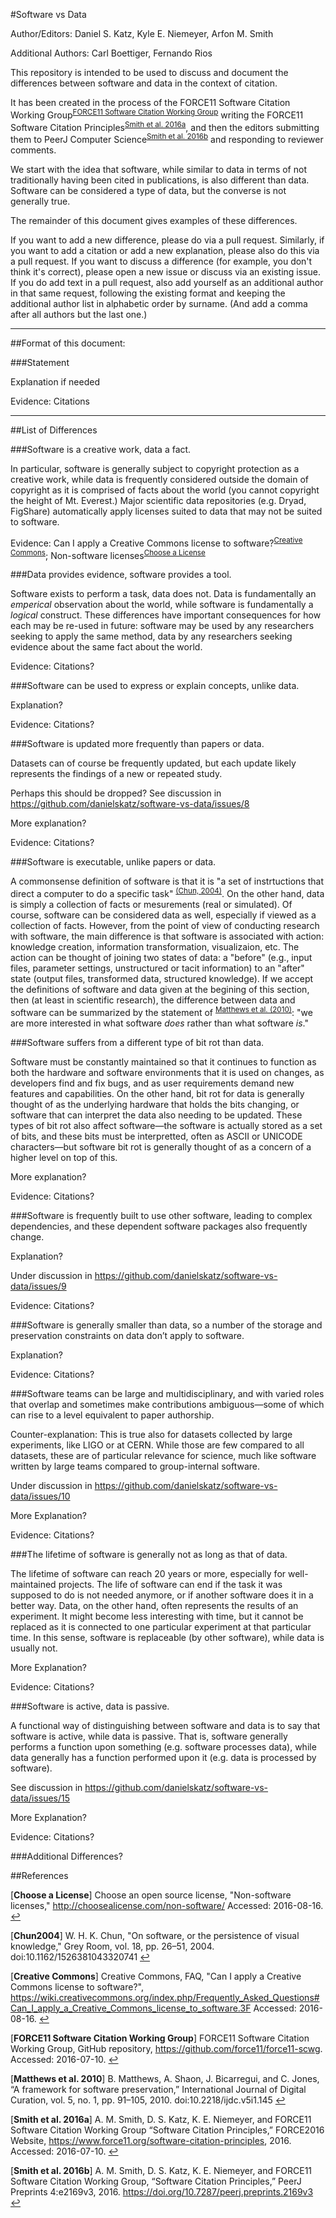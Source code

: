 #Software vs Data

Author/Editors:
Daniel S. Katz,
Kyle E. Niemeyer,
Arfon M. Smith

Additional Authors:
Carl Boettiger, Fernando Rios


This repository is intended to be used to discuss and document the differences between software and data in the context of citation.

It has been created in the process of the FORCE11 Software Citation Working Group<sup id="F11SCWG-footnote">[FORCE11 Software Citation Working Group](#F11SCWG)</sup>
writing the FORCE11 Software Citation Principles<sup id="F11SCWG-web-footnote">[Smith et al. 2016a](#F11SCWG-web)</sup>,
and then the editors submitting them to PeerJ Computer Science<sup id="F11SCWG-PeerJCSpreprint-footnote">[Smith et al. 2016b](#F11SCWG-PeerJCSpreprint)</sup>
and responding to reviewer comments.

We start with the idea that software, while similar to data in terms of not traditionally having been cited in publications, is also different than data.  Software can be considered a type of data, but the converse is not generally true. 

The remainder of this document gives examples of these differences.

If you want to add a new difference, please do via a pull request.  Similarly, if you want to add a citation or add a new explanation, please also do this via a pull request.  If you want to discuss a difference (for example, you don't think it's correct), please open a new issue or discuss via an existing issue.  If you do add text in a pull request, also add yourself as an additional author in that same request, following the existing format and keeping the additional author list in alphabetic order by surname. (And add a comma after all authors but the last one.)

---

##Format of this document:

###Statement

Explanation if needed

Evidence: Citations

---

##List of Differences

###Software is a creative work, data a fact.

In particular, software is generally subject to copyright protection as a creative work, while data is frequently considered outside the domain of copyright as it is comprised of facts about the world (you cannot copyright the 
height of Mt. Everest.) Major scientific data repositories (e.g. Dryad, FigShare) automatically apply licenses suited to data that may not be suited to software.  

Evidence: Can I apply a Creative Commons license to software?<sup id="cc-software-footnote">[Creative Commons](#cc-software)</sup>; Non-software licenses<sup id="choosealicense-footnote">[Choose a License](#choosealicense)</sup>


###Data provides evidence, software provides a tool.

Software exists to perform a task, data does not. Data is fundamentally an *emperical* observation about the world, while software is fundamentally a *logical* construct. These differences have important consequences for how each may be re-used in future: software may be used by any researchers seeking to apply the same method, data by any researchers seeking evidence about the same fact about the world.

Evidence: Citations?

###Software can be used to express or explain concepts, unlike data.

Explanation?

Evidence: Citations?

###Software is updated more frequently than papers or data.

Datasets can of course be frequently updated, but each update likely represents the findings of a new or repeated study.

Perhaps this should be dropped?  See discussion in https://github.com/danielskatz/software-vs-data/issues/8

More explanation?

Evidence: Citations?

###Software is executable, unlike papers or data.

A commonsense definition of software is that it is "a set of instrtuctions that direct a computer to do a specific task" <sup id="chun2004-footnote">[(Chun, 2004)](#chun2004)</sup>. On the other hand, data is simply a collection of facts or mesurements (real or simulated). Of course, software can be considered data as well, especially if viewed as a collection of facts. However, from the point of view of conducting research with software, the main difference is that software is associated with action: knowledge creation, information transformation, visualizaion, etc.  The action can be thought of joining two states of data: a "before" (e.g., input files, parameter settings, unstructured or tacit information) to an "after" state (output files, transformed data, structured knowledge). If we accept the definitions of software and data given at the begining of this section, then (at least in scientific research), the difference between data and software can be summarized by the statement of <sup id="matthews2010-footnote">[Matthews et al. (2010)](#matthews2010)</sup>: "we are more interested in what software *does* rather than what software *is*."


###Software suffers from a different type of bit rot than data.

Software must be constantly maintained so that it continues to function as both the hardware and software environments that it is used on changes, as developers find and fix bugs, and as user requirements demand new features and capabilities.  On the other hand, bit rot for data is generally thought of as the underlying hardware that holds the bits changing, or software that can interpret the data also needing to be updated.  These types of bit rot also affect software&mdash;the software is actually stored as a set of bits, and these bits must be interpretted, often as ASCII or UNICODE characters&mdash;but software bit rot is generally thought of as a concern of a higher level on top of this.

More explanation?

Evidence: Citations?

###Software is frequently built to use other software, leading to complex dependencies, and these dependent software packages also frequently change.

Explanation?

Under discussion in https://github.com/danielskatz/software-vs-data/issues/9

Evidence: Citations?

###Software is generally smaller than data, so a number of the storage and preservation constraints on data don’t apply to software.

Explanation?

Evidence: Citations?

###Software teams can be large and multidisciplinary, and with varied roles that overlap and sometimes make contributions ambiguous—some of which can rise to a level equivalent to paper authorship.

Counter-explanation: This is true also for datasets collected by large experiments, like LIGO or at CERN. While those are few compared to all datasets, these are of particular relevance for science, much like software written by large teams compared to group-internal software.

Under discussion in https://github.com/danielskatz/software-vs-data/issues/10

More Explanation?

Evidence: Citations?

###The lifetime of software is generally not as long as that of data.

The lifetime of software can reach 20 years or more, especially for well-maintained projects. The life of software can end if the task it was supposed to do is not needed anymore, or if another software does it in a better way. Data, on the other hand, often represents the results of an experiment. It might become less interesting with time, but it cannot be replaced as it is connected to one particular experiment at that particular time. In this sense, software is replaceable (by other software), while data is usually not.

More Explanation?

Evidence: Citations?

###Software is active, data is passive.

A functional way of distinguishing between software and data is to say that software is active, while data is passive. That is, software generally performs a function upon something (e.g. software processes data), while data generally has a function performed upon it (e.g. data is processed by software).

See discussion in https://github.com/danielskatz/software-vs-data/issues/15

More Explanation?

Evidence: Citations?


###Additional Differences?

##References

[<b id="choosealicense">Choose a License</b>] Choose an open source license, "Non-software licenses," http://choosealicense.com/non-software/ Accessed: 2016-08-16. [↩](#choosealicense-footnote)

[<b id="chun2004">Chun2004</b>] W. H. K. Chun, "On software, or the persistence of visual knowledge," Grey Room, vol. 18, pp. 26–51, 2004. doi:10.1162/1526381043320741 [↩](#chun2004-footnote)

[<b id="cc-software">Creative Commons</b>] Creative Commons, FAQ, "Can I apply a Creative Commons license to software?", https://wiki.creativecommons.org/index.php/Frequently_Asked_Questions#Can_I_apply_a_Creative_Commons_license_to_software.3F Accessed: 2016-08-16. [↩](#cc-software-footnote)

[<b id="F11SCWG">FORCE11 Software Citation Working Group</b>] FORCE11 Software Citation Working Group, GitHub repository, https://github.com/force11/force11-scwg. Accessed: 2016-07-10. [↩](#F11SCWG-footnote)

[<b id="matthews2010">Matthews et al. 2010</b>] B. Matthews, A. Shaon, J. Bicarregui, and C. Jones, “A framework for software preservation,” International Journal of Digital Curation, vol. 5, no. 1, pp. 91–105, 2010. doi:10.2218/ijdc.v5i1.145 [↩](#matthews2010-footnote)

[<b id="F11SCWG-web">Smith et al. 2016a</b>] A. M. Smith, D. S. Katz, K. E. Niemeyer, and FORCE11 Software
Citation Working Group “Software Citation Principles,” FORCE2016 Website, https://www.force11.org/software-citation-principles, 2016. Accessed: 2016-07-10. [↩](#F11SCWG-web-footnote)

[<b id="F11SCWG-PeerJCSpreprint">Smith et al. 2016b</b>] A. M. Smith, D. S. Katz, K. E. Niemeyer, and FORCE11 Software Citation Working Group, “Software Citation Principles,” PeerJ Preprints 4:e2169v3, 2016. https://doi.org/10.7287/peerj.preprints.2169v3 [↩](#F11SCWG-PeerJCSpreprint-footnote)


